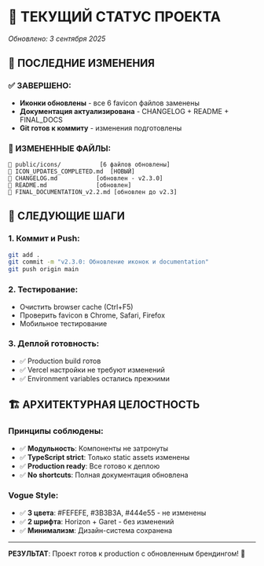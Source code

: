 # 📍 ТЕКУЩИЙ СТАТУС ПРОЕКТА
*Обновлено: 3 сентября 2025*

## 🎯 ПОСЛЕДНИЕ ИЗМЕНЕНИЯ

### ✅ ЗАВЕРШЕНО:
- **Иконки обновлены** - все 6 favicon файлов заменены
- **Документация актуализирована** - CHANGELOG + README + FINAL_DOCS
- **Git готов к коммиту** - изменения подготовлены

### 📂 ИЗМЕНЕННЫЕ ФАЙЛЫ:
```
📁 public/icons/           [6 файлов обновлены]
📄 ICON_UPDATES_COMPLETED.md  [НОВЫЙ]
📄 CHANGELOG.md           [обновлен - v2.3.0]  
📄 README.md              [обновлен]
📄 FINAL_DOCUMENTATION_v2.2.md [обновлен до v2.3]
```

## 🔄 СЛЕДУЮЩИЕ ШАГИ

### 1. Коммит и Push:
```bash
git add .
git commit -m "v2.3.0: Обновление иконок и documentation"
git push origin main
```

### 2. Тестирование:
- Очистить browser cache (Ctrl+F5)
- Проверить favicon в Chrome, Safari, Firefox
- Мобильное тестирование

### 3. Деплой готовность:
- ✅ Production build готов
- ✅ Vercel настройки не требуют изменений  
- ✅ Environment variables остались прежними

## 🏗️ АРХИТЕКТУРНАЯ ЦЕЛОСТНОСТЬ

### Принципы соблюдены:
- ✅ **Модульность**: Компоненты не затронуты
- ✅ **TypeScript strict**: Только static assets изменены
- ✅ **Production ready**: Все готово к деплою
- ✅ **No shortcuts**: Полная документация обновлена

### Vogue Style:
- ✅ **3 цвета**: #FEFEFE, #3B3B3A, #444e55 - не изменены
- ✅ **2 шрифта**: Horizon + Garet - без изменений  
- ✅ **Минимализм**: Дизайн-система сохранена

---

**РЕЗУЛЬТАТ**: Проект готов к production с обновленным брендингом! 🚀